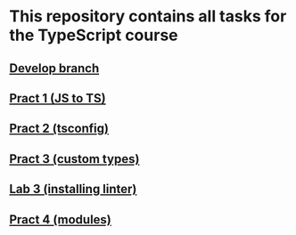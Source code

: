 # This repository contains all tasks for the TypeScript course

## [Develop branch](https://github.com/Divam-dev/TS-All-Tasks/tree/develop)

## [Pract 1 (JS to TS)](https://github.com/Divam-dev/TS-All-Tasks/tree/feature/pr-1)

## [Pract 2 (tsconfig)](https://github.com/Divam-dev/TS-All-Tasks/tree/feature/pr-2)

## [Pract 3 (custom types)](https://github.com/Divam-dev/TS-All-Tasks/tree/feature/pr-3)

## [Lab 3 (installing linter)](https://github.com/Divam-dev/TS-All-Tasks/tree/feature/lb-3)

## [Pract 4 (modules)](https://github.com/Divam-dev/TS-All-Tasks/tree/feature/pr-4)
